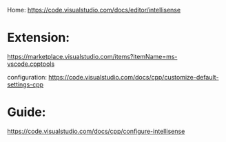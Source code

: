 Home: https://code.visualstudio.com/docs/editor/intellisense

# Extension:
https://marketplace.visualstudio.com/items?itemName=ms-vscode.cpptools

configuration: https://code.visualstudio.com/docs/cpp/customize-default-settings-cpp

# Guide:
https://code.visualstudio.com/docs/cpp/configure-intellisense
